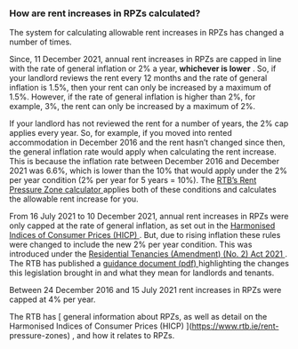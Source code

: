 ###  How are rent increases in RPZs calculated?

The system for calculating allowable rent increases in RPZs has changed a
number of times.

Since, 11 December 2021, annual rent increases in RPZs are capped in line with
the rate of general inflation or 2% a year, **whichever is lower** . So, if
your landlord reviews the rent every 12 months and the rate of general
inflation is 1.5%, then your rent can only be increased by a maximum of 1.5%.
However, if the rate of general inflation is higher than 2%, for example, 3%,
the rent can only be increased by a maximum of 2%.

If your landlord has not reviewed the rent for a number of years, the 2% cap
applies every year. So, for example, if you moved into rented accommodation in
December 2016 and the rent hasn’t changed since then, the general inflation
rate would apply when calculating the rent increase. This is because the
inflation rate between December 2016 and December 2021 was 6.6%, which is
lower than the 10% that would apply under the 2% per year condition (2% per
year for 5 years = 10%). The [ RTB’s Rent Pressure Zone calculator
](https://www.rtb.ie/calculator/rpz) applies both of these conditions and
calculates the allowable rent increase for you.

From 16 July 2021 to 10 December 2021, annual rent increases in RPZs were only
capped at the rate of general inflation, as set out in the [ Harmonised
Indices of Consumer Prices (HICP) ](https://www.rtb.ie/calculator/hicp-index)
. But, due to rising inflation these rules were changed to include the new 2%
per year condition. This was introduced under the [ Residential Tenancies
(Amendment) (No. 2) Act 2021
](https://www.oireachtas.ie/en/bills/bill/2021/145/) . The RTB has published a
[ guidance document (pdf)
](https://www.rtb.ie/images/uploads/Comms%20and%20Research/Government_Guidance_Residential_Tenancies_\(Amendment\)_Act_2021_V2_13_Dec_21.pdf)
highlighting the changes this legislation brought in and what they mean for
landlords and tenants.

Between 24 December 2016 and 15 July 2021 rent increases in RPZs were capped
at 4% per year.

The RTB has [ general information about RPZs, as well as detail on the
Harmonised Indices of Consumer Prices (HICP) ](https://www.rtb.ie/rent-
pressure-zones) , and how it relates to RPZs.
